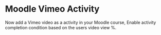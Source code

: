 # Moodle Vimeo Activity
Now add a Vimeo video as a activity in your Moodle course, Enable activity completion condition based on the users video view %.
